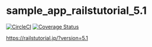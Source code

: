 # sample_app_railstutorial_5.1

[![CircleCI](https://circleci.com/gh/yysaki/sample_app_5.1.svg?style=svg)](https://circleci.com/gh/yysaki/sample_app_5.1) [![Coverage Status](https://coveralls.io/repos/github/yysaki/sample_app_5.1/badge.svg?branch=master)](https://coveralls.io/github/yysaki/sample_app_5.1?branch=master)

https://railstutorial.jp/?version=5.1
